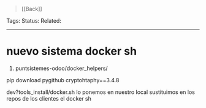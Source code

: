 > [[Back]]

Tags: 
Status: 
Related: 

___

# nuevo sistema docker sh

1. puntsistemes-odoo/docker_helpers/

pip download pygithub cryptohtaphy==3.4.8




dev?tools_install/docker.sh lo ponemos en nuestro local
sustituimos en los repos de los clientes el docker sh